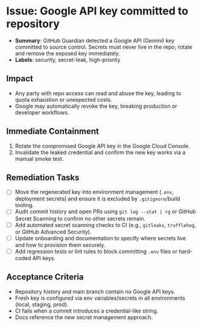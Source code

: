 # Issue: Google API key committed to repository

- **Summary**: GitHub Guardian detected a Google API (Gemini) key committed to source control. Secrets must never live in the repo; rotate and remove the exposed key immediately.
- **Labels**: security, secret-leak, high-priority

## Impact
- Any party with repo access can read and abuse the key, leading to quota exhaustion or unexpected costs.
- Google may automatically revoke the key, breaking production or developer workflows.

## Immediate Containment
1. Rotate the compromised Google API key in the Google Cloud Console.
2. Invalidate the leaked credential and confirm the new key works via a manual smoke test.

## Remediation Tasks
- [ ] Move the regenerated key into environment management (`.env`, deployment secrets) and ensure it is excluded by `.gitignore`/build tooling.
- [ ] Audit commit history and open PRs using `git log --stat | rg` or GitHub Secret Scanning to confirm no other secrets remain.
- [ ] Add automated secret scanning checks to CI (e.g., `gitleaks`, `trufflehog`, or GitHub Advanced Security).
- [ ] Update onboarding and documentation to specify where secrets live and how to provision them securely.
- [ ] Add regression tests or lint rules to block committing `.env` files or hard-coded API keys.

## Acceptance Criteria
- Repository history and main branch contain no Google API keys.
- Fresh key is configured via env variables/secrets in all environments (local, staging, prod).
- CI fails when a commit introduces a credential-like string.
- Docs reference the new secret management approach.
